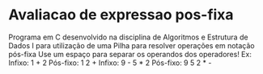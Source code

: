 # Avaliacao de expressao pos-fixa
Programa em C desenvolvido na disciplina de Algoritmos e Estrutura de Dados I para utilização de uma Pilha para resolver operações em notação pós-fixa
Use um espaço para separar os operandos dos operadores!
Ex:
Infixo: 1 + 2
Pós-fixo: 1 2 +
Infixo: 9 - 5 * 2
Pós-fixo: 9 5 2 * -
